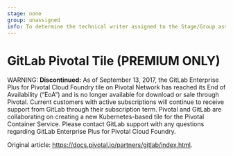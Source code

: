 ```yaml
---
stage: none
group: unassigned
info: To determine the technical writer assigned to the Stage/Group associated with this page, see https://about.gitlab.com/handbook/engineering/ux/technical-writing/#assignments
---
```


# GitLab Pivotal Tile **(PREMIUM ONLY)**

WARNING: **Discontinued:**
As of September 13, 2017, the GitLab Enterprise Plus for Pivotal Cloud Foundry
tile on Pivotal Network has reached its End of Availability (“EoA”) and is no
longer available for download or sale through Pivotal. Current customers with
active subscriptions will continue to receive support from GitLab through their
subscription term. Pivotal and GitLab are collaborating on creating a new
Kubernetes-based tile for the Pivotal Container Service. Please contact GitLab
support with any questions regarding GitLab Enterprise Plus for Pivotal Cloud Foundry.

Original article: <https://docs.pivotal.io/partners/gitlab/index.html>.
